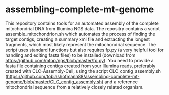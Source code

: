 # assembling-complete-mt-genome
This repository contains tools for an automated assembly of the complete mitochondrial DNA from Illumina NGS data.
The repositry contains a script assemble_mitochondrion.sh which automates the process of finding the target contigs, creating a summary xml file and extracting the longest fragments, which most likely represent the mitochondrial sequence. The script uses standard functions but also requires fp.py (a very helpful tool for handling and editing fasta files) to be installed (download from https://github.com/mtop/ngs/blob/master/fp.py).
You need to provide a fasta file containing contigs created from your Illumina reads, preferably created with CLC-Assembly-Cell, using the script CLC_contig_assembly.sh (https://github.com/tobiashofmann88/assembling-complete-mt-genome/blob/master/CLC_contig_assembly.sh) and a reference mitochondrial sequence from a relatively closely related organism.
